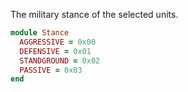 The military stance of the selected units. 

```ruby
module Stance
  AGGRESSIVE = 0x00
  DEFENSIVE = 0x01
  STANDGROUND = 0x02
  PASSIVE = 0x03
end
```
